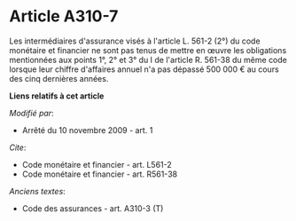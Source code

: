 # Article A310-7

Les intermédiaires d'assurance visés à l'article L. 561-2 (2°) du code monétaire et financier ne sont pas tenus de mettre en
œuvre les obligations mentionnées aux points 1°, 2° et 3° du I de l'article R. 561-38 du même code lorsque leur chiffre
d'affaires annuel n'a pas dépassé 500 000 € au cours des cinq dernières années.

**Liens relatifs à cet article**

_Modifié par_:

  - Arrêté du 10 novembre 2009 - art. 1

_Cite_:

  - Code monétaire et financier - art. L561-2
  - Code monétaire et financier - art. R561-38

_Anciens textes_:

  - Code des assurances - art. A310-3 (T)

